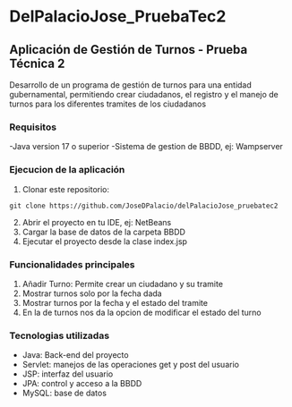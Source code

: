 # DelPalacioJose_PruebaTec2

## Aplicación de Gestión de Turnos - Prueba Técnica 2

Desarrollo de un programa de gestión de turnos para una entidad gubernamental, permitiendo crear ciudadanos, el registro y el manejo de turnos para los diferentes tramites de los ciudadanos

### Requisitos
-Java version 17 o superior
-Sistema de gestion de BBDD, ej: Wampserver

### Ejecucion de la aplicación

1. Clonar este repositorio: 
``` 
git clone https://github.com/JoseDPalacio/delPalacioJose_pruebatec2
```
2. Abrir el proyecto en tu IDE, ej: NetBeans
3. Cargar la base de datos de la carpeta BBDD
4. Ejecutar el proyecto desde la clase index.jsp


### Funcionalidades principales

1. Añadir Turno: Permite crear un ciudadano y su tramite
2. Mostrar turnos solo por la fecha dada
3. Mostrar turnos por la fecha y el estado del tramite
4. En la de turnos nos da la opcion de modificar el estado del turno

### Tecnologias utilizadas
- Java: Back-end del proyecto
- Servlet: manejos de las operaciones get y post del usuario
- JSP: interfaz del usuario
- JPA: control y acceso a la BBDD
- MySQL: base de datos
